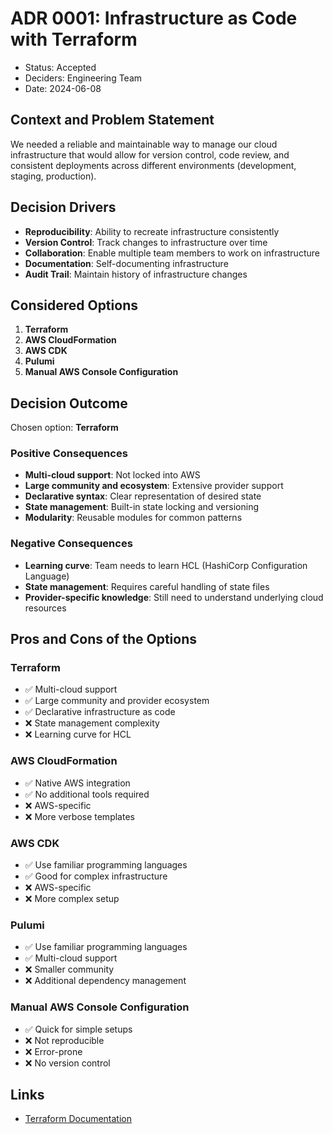# ADR 0001: Infrastructure as Code with Terraform

* Status: Accepted
* Deciders: Engineering Team
* Date: 2024-06-08

## Context and Problem Statement

We needed a reliable and maintainable way to manage our cloud infrastructure that would allow for version control, code review, and consistent deployments across different environments (development, staging, production).

## Decision Drivers

* **Reproducibility**: Ability to recreate infrastructure consistently
* **Version Control**: Track changes to infrastructure over time
* **Collaboration**: Enable multiple team members to work on infrastructure
* **Documentation**: Self-documenting infrastructure
* **Audit Trail**: Maintain history of infrastructure changes

## Considered Options

1. **Terraform**
2. **AWS CloudFormation**
3. **AWS CDK**
4. **Pulumi**
5. **Manual AWS Console Configuration**

## Decision Outcome

Chosen option: **Terraform**

### Positive Consequences

* **Multi-cloud support**: Not locked into AWS
* **Large community and ecosystem**: Extensive provider support
* **Declarative syntax**: Clear representation of desired state
* **State management**: Built-in state locking and versioning
* **Modularity**: Reusable modules for common patterns

### Negative Consequences

* **Learning curve**: Team needs to learn HCL (HashiCorp Configuration Language)
* **State management**: Requires careful handling of state files
* **Provider-specific knowledge**: Still need to understand underlying cloud resources

## Pros and Cons of the Options

### Terraform

* ✅ Multi-cloud support
* ✅ Large community and provider ecosystem
* ✅ Declarative infrastructure as code
* ❌ State management complexity
* ❌ Learning curve for HCL

### AWS CloudFormation

* ✅ Native AWS integration
* ✅ No additional tools required
* ❌ AWS-specific
* ❌ More verbose templates

### AWS CDK

* ✅ Use familiar programming languages
* ✅ Good for complex infrastructure
* ❌ AWS-specific
* ❌ More complex setup

### Pulumi

* ✅ Use familiar programming languages
* ✅ Multi-cloud support
* ❌ Smaller community
* ❌ Additional dependency management

### Manual AWS Console Configuration

* ✅ Quick for simple setups
* ❌ Not reproducible
* ❌ Error-prone
* ❌ No version control

## Links

* [Terraform Documentation](https://www.terraform.io/docs/index.html)
